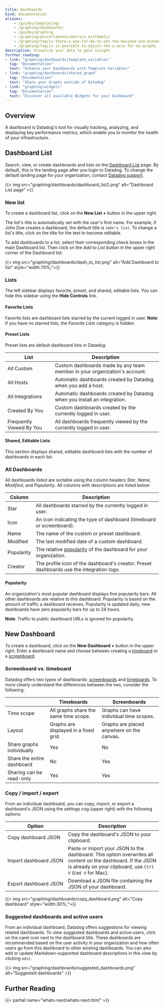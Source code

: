 ```yaml
---
title: Dashboards
kind: documentation
aliases:
    - /guides/templating/
    - /graphing/dashboards/
    - /guides/graphing
    - /graphing/miscellaneous/metrics_arithmetic
    - /graphing/faq/is-there-a-way-for-me-to-set-the-maximum-and-minimum-values-on-the-y-axis-of-a-graph
    - /graphing/faq/is-it-possible-to-adjust-the-y-axis-for-my-graphs
description: Visualize your data to gain insight
further_reading:
- link: "graphing/dashboards/template_variables"
  tag: "Documentation"
  text: "Enhance your Dashboards with Template Variables"
- link: "graphing/dashboards/shared_graph"
  tag: "Documentation"
  text: "Share your Graphs outside of Datadog"
- link: "graphing/widgets"
  tag: "Documentation"
  text: "Discover all available Widgets for your Dashboard"
---
```


## Overview

A dashboard is Datadog's tool for visually tracking, analyzing, and displaying key performance metrics, which enable you to monitor the health of your infrastructure.

## Dashboard List

Search, view, or create dashboards and lists on the [Dashboard List][1] page. By default, this is the landing page after you login to Datadog. To change the default landing page for your organization, contact [Datadog support][2].

{{< img src="graphing/dashboards/dashboard_list2.png" alt="Dashboard List page"  >}}

### New list

To create a dashboard list, click on the **New List +** button in the upper right.

The list's title is automatically set with the user's first name. For example, if John Doe creates a dashboard, the default title is `John's list`. To change a list's title, click on the title for the text to become editable.

To add dashboards to a list, select their corresponding check boxes in the main Dashboard list. Then click on the *Add to List* button in the upper right corner of the Dashboard list:

{{< img src="graphing/dashboards/dash_to_list.png" alt="Add Dashboard to list"  style="width:70%;">}}

### Lists

The left sidebar displays favorite, preset, and shared, editable lists. You can hide this sidebar using the **Hide Controls** link.

#### Favorite Lists

Favorite lists are dashboard lists starred by the current logged in user. **Note**: If you have no starred lists, the *Favorite Lists* category is hidden.

#### Preset Lists

Preset lists are default dashboard lists in Datadog:

| List                     | Description                                                                 |
|--------------------------|-----------------------------------------------------------------------------|
| All Custom               | Custom dashboards made by any team member in your organization's account.   |
| All Hosts                | Automatic dashboards created by Datadog when you add a host.                |
| All Integrations         | Automatic dashboards created by Datadog when you install an integration.    |
| Created By You           | Custom dashboards created by the currently logged in user.       |
| Frequently Viewed By You | All dashboards frequently viewed by the currently logged in user. |

#### Shared, Editable Lists

This section displays shared, editable dashboard lists with the number of dashboards in each list.

### All Dashboards

All dashboards listed are sortable using the column headers *Star*, *Name*, *Modified*, and *Popularity*. All columns with descriptions are listed below:

| Column     | Description                                                                              |
|------------|------------------------------------------------------------------------------------------|
| Star       | All dashboards starred by the currently logged in user.                        |
| Icon       | An icon indicating the type of dashboard (timeboard or screenboard).                     |
| Name       | The name of the custom or preset dashboard.                                              |
| Modified   | The last modified date of a custom dashboard.                                            |
| Popularity | The relative [popularity](#popularity) of the dashboard for your organization.           |
| Creator    | The profile icon of the dashboard's creator. Preset dashboards use the integration logo. |

#### Popularity

An organization's most popular dashboard displays five popularity bars. All other dashboards are relative to this dashboard. Popularity is based on the amount of traffic a dashboard receives. Popularity is updated daily; new dashboards have zero popularity bars for up to 24 hours.

**Note**: Traffic to public dashboard URLs is ignored for popularity.

## New Dashboard

To create a dashboard, click on the **New Dashboard +** button in the upper right. Enter a dashboard name and choose between creating a [timeboard][3] or a [screenboard][4].

### Screenboard vs. timeboard

Datadog offers two types of dashboards: [screenboards][4] and [timeboards][3]. To more clearly understand the differences between the two, consider the following:

|                            | Timeboards                            | Screenboards                              |
|----------------------------|---------------------------------------|-------------------------------------------|
| Time scope                 | All graphs share the same time scope. | Graphs can have individual time scopes.   |
| Layout                     | Graphs are displayed in a fixed grid. | Graphs are placed anywhere on the canvas. |
| Share graphs individually  | Yes                                   | No                                        |
| Share the entire dashboard | No                                    | Yes                                       |
| Sharing can be read-only   | Yes                                   | Yes                                       |

### Copy / import / export

From an individual dashboard, you can copy, import, or export a dashboard's JSON using the settings cog (upper right) with the following options:

| Option                          | Description                                                                                                                                                                |
|---------------------------------|----------------------------------------------------------------------------------------------------------------------------------------------------------------------------|
| Copy&nbsp;dashboard&nbsp;JSON   | Copy the dashboard's JSON to your clipboard.                                                                                                                               |
| Import&nbsp;dashboard&nbsp;JSON | Paste or import your JSON to the dashboard. This option overwrites all content on the dashboard. If the JSON is already on your clipboard, use `Ctrl V` (`Cmd V` for Mac). |
| Export&nbsp;dashboard&nbsp;JSON | Download a JSON file containing the JSON of your dashboard.                                                                                                                |

{{< img src="graphing/dashboards/copy_dashboard.png" alt="Copy dashboard"  style="width:30%;">}}

### Suggested dashboards and active users

From an individual dashboard, Datadog offers suggestions for viewing related dashboards. To view suggested dashboards and active users, click on the caret icon next to the dashboard title. These dashboards are recommended based on the user activity in your organization and how often users go from this dashboard to other existing dashboards. You can also add or update Markdown-supported dashboard descriptions in this view by clicking `edit`.

{{< img src="graphing/dashboards/suggested_dashboards.png" alt="Suggested dashboards" >}}

## Further Reading

{{< partial name="whats-next/whats-next.html" >}}

[1]: https://app.datadoghq.com/dashboard/lists
[2]: /help
[3]: /graphing/dashboards/timeboard
[4]: /graphing/dashboards/screenboard
